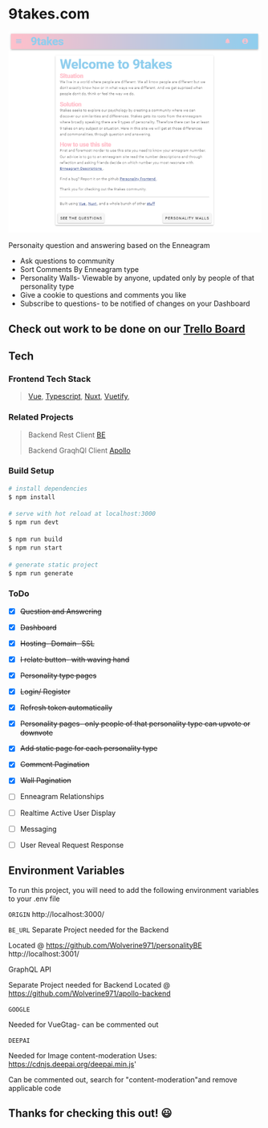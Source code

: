 # 9takes.com


<!-- <img src="static/9takes.png" href="https://9takes.com"><figcaption>"whoa checkout this sweet site @ 9takes.com" -someone really cool</figcaption></figure> -->

[![9takes.com](./static/9takes.PNG)](https://9takes.com)

Personaity question and answering based on the Enneagram
- Ask questions to community
- Sort Comments By Enneagram type
- Personality Walls- Viewable by anyone, updated only by people of that personality type
- Give a cookie to questions and comments you like
- Subscribe to questions- to be notified of changes on your Dashboard


## Check out work to be done on our [Trello Board](https://trello.com/b/TBY5udwx/personality-app)



## Tech

### Frontend Tech Stack
> [Vue](https://vuejs.org/), [Typescript](https://www.typescriptlang.org/), [Nuxt](https://nuxtjs.org/), [Vuetify](https://vuetifyjs.com/en/), 

### Related Projects
> Backend Rest Client [BE](https://github.com/Wolverine971/personalityBE)
> 
> Backend GraqhQl Client [Apollo](https://github.com/Wolverine971/apollo-backend)

### Build Setup

```bash
# install dependencies
$ npm install

# serve with hot reload at localhost:3000
$ npm run devt

$ npm run build
$ npm run start

# generate static project
$ npm run generate
```

### ToDo


- [x]  <del>Question and Answering
- [x]  <del>Dashboard
- [x]  <del>Hosting- Domain- SSL
- [x]  <del>I relate button- with waving hand
- [x]  <del>Personality type pages
- [x]  <del>Login/ Register
- [x]  <del>Refresh token automatically
- [x]  <del>Personality pages- only people of that personality type can upvote or downvote
- [x]  <del>Add static page for each personality type
- [x]  <del>Comment Pagination
- [x]  <del>Wall Pagination
- [ ]  Enneagram Relationships
- [ ]  Realtime Active User Display
- [ ]  Messaging
- [ ]  User Reveal Request Response



## Environment Variables

To run this project, you will need to add the following environment variables to your .env file


`ORIGIN` 
http://localhost:3000/

`BE_URL`
Separate Project needed for the Backend 

Located @ https://github.com/Wolverine971/personalityBE
http://localhost:3001/

GraphQL API

Separate Project needed for Backend
Located @ https://github.com/Wolverine971/apollo-backend

`GOOGLE`

Needed for VueGtag- can be commented out

`DEEPAI`

Needed for Image content-moderation
Uses: https://cdnjs.deepai.org/deepai.min.js'

Can be commented out, search for "content-moderation"and remove applicable code



## Thanks for checking this out! :smiley: